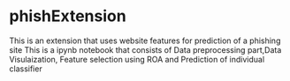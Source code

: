 # phishExtension
This is an extension that uses website features for prediction of a phishing site
This is a ipynb notebook that consists of Data preprocessing part,Data Visulaization, Feature selection using ROA and Prediction of individual classifier
